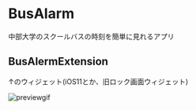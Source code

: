 # BusAlarm
中部大学のスクールバスの時刻を簡単に見れるアプリ

## BusAlermExtension
↑のウィジェット(iOS11とか、旧ロック画面ウィジェット)

![previewgif](https://user-images.githubusercontent.com/20873366/188328212-29dd6819-bb89-45f7-9b5f-567c0650ca66.gif)
